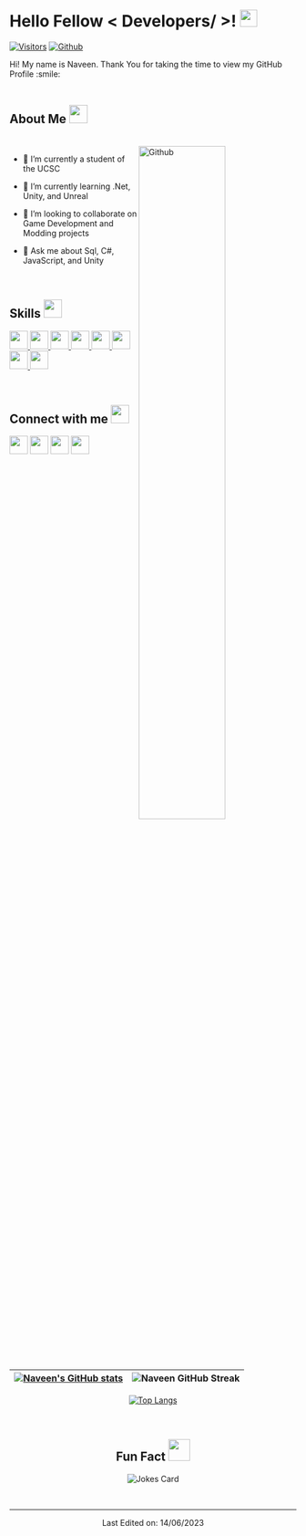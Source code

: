 <!---
D-Naveenz/D-Naveenz is a ✨ special ✨ repository because its `README.md` (this file) appears on your GitHub profile.
You can click the Preview link to take a look at your changes.
--->

<h1> Hello Fellow < Developers/ >! <img src = "https://raw.githubusercontent.com/MartinHeinz/MartinHeinz/master/wave.gif" width = 30px> </h1>

[![Visitors](https://api.visitorbadge.io/api/visitors?path=https%3A%2F%2Fgithub.com%2FD-Naveenz&label=Visitors&countColor=%23263759)](https://visitorbadge.io/status?path=https%3A%2F%2Fgithub.com%2FD-Naveenz)
[![Github](https://img.shields.io/github/followers/D-Naveenz?label=Follow&style=social)](https://github.com/D-Naveenz)




<div size='20px'> Hi! My name is Naveen. Thank You for taking the time to view my GitHub Profile :smile: 
</div>

<br>

<h2> About Me <img src = "https://media.giphy.com/media/uL5P9fPUHmqwphj6Qy/giphy.gif" height = 32px style="tansform: translateY(5px)"> </h2>
<br>

<img width="55%" align="right" alt="Github" src="https://raw.githubusercontent.com/onimur/.github/master/.resources/git-header.svg" />

- 🔭 I’m currently a student of the UCSC
  
- 🌱 I’m currently learning .Net, Unity, and Unreal
  
- 👯 I’m looking to collaborate on Game Development and Modding projects
  
- 💬 Ask me about Sql, C#, JavaScript, and Unity

<br>

<h2> Skills <img src = "https://media2.giphy.com/media/QssGEmpkyEOhBCb7e1/giphy.gif?cid=ecf05e47a0n3gi1bfqntqmob8g9aid1oyj2wr3ds3mg700bl&rid=giphy.gif" height = 32px style="tansform: translateY(5px)"> </h2>

<a href="https://github.com/D-Naveenz?tab=repositories&q=&type=&language=csharp&sort="> <img width ='32px' src ='https://raw.githubusercontent.com/rahulbanerjee26/githubAboutMeGenerator/main/icons/csharp.svg'> </a>
<a href="https://github.com/D-Naveenz?tab=repositories&q=&type=&language=python&sort="> <img width ='32px' src ='https://raw.githubusercontent.com/rahulbanerjee26/githubAboutMeGenerator/main/icons/python.svg'> </a>
<a href="https://github.com/D-Naveenz?tab=repositories&q=&type=&language=c&sort="> <img width ='32px' src ='https://raw.githubusercontent.com/rahulbanerjee26/githubAboutMeGenerator/main/icons/c.svg'> </a>
<a href="https://github.com/D-Naveenz?tab=repositories&q=&type=&language=cpp&sort="> <img width ='32px' src ='https://raw.githubusercontent.com/rahulbanerjee26/githubAboutMeGenerator/main/icons/cpp.svg'> </a>
<a href="https://github.com/D-Naveenz?tab=repositories&q=&type=&language=sqlite&sort="> <img width ='32px' src ='https://raw.githubusercontent.com/rahulbanerjee26/githubAboutMeGenerator/main/icons/sqlite.svg'> </a>
<a href="https://github.com/D-Naveenz?tab=repositories&q=&type=&language=html&sort="> <img width ='32px' src ='https://raw.githubusercontent.com/rahulbanerjee26/githubAboutMeGenerator/main/icons/html.svg'> </a>
<a href="https://github.com/D-Naveenz?tab=repositories&q=&type=&language=javascript&sort="> <img width ='32px' src ='https://raw.githubusercontent.com/rahulbanerjee26/githubAboutMeGenerator/main/icons/javascript.svg'> </a>
<a href="https://github.com/D-Naveenz?tab=repositories&q=&type=&language=css&sort="> <img width ='32px' src ='https://raw.githubusercontent.com/rahulbanerjee26/githubAboutMeGenerator/main/icons/css.svg'> </a>

<br>

<h2> Connect with me <img src='https://raw.githubusercontent.com/ShahriarShafin/ShahriarShafin/main/Assets/handshake.gif' height="32px"> </h2>

<a href = 'https://www.linkedin.com/in/dasheewd'> <img width = '32px' align= 'center' src="https://raw.githubusercontent.com/rahulbanerjee26/githubAboutMeGenerator/main/icons/linked-in-alt.svg"/></a> 
<a href = 'https://twitter.com/dharmathunga'> <img width = '32px' align= 'center' src="https://raw.githubusercontent.com/rahulbanerjee26/githubAboutMeGenerator/main/icons/twitter.svg"/></a> 
<a href = 'https://medium.com/@dasheewd'> <img width = '32px' align= 'center' src="https://raw.githubusercontent.com/rahulbanerjee26/githubAboutMeGenerator/main/icons/medium.svg"/></a> 
<a href = 'https://www.github.com/D-Naveenz'> <img width = '32px' align= 'center' src="https://raw.githubusercontent.com/rahulbanerjee26/githubAboutMeGenerator/main/icons/github.svg"/></a>
  
<br>
<br>
<br>


| [![Naveen's GitHub stats](https://github-readme-stats.vercel.app/api?username=D-Naveenz&theme=radical)](https://github.com/D-Naveenz) | ![Naveen GitHub Streak](https://github-readme-streak-stats.herokuapp.com/?user=D-Naveenz&theme=radical) |
| --- | --- |

<dic style="text-align: center;">

[![Top Langs](https://github-readme-stats.vercel.app/api/top-langs/?username=D-Naveenz&theme=radical)](https://github.com/anuraghazra/github-readme-stats)

</div>

<br>

<h2> Fun Fact <img src='https://media.giphy.com/media/l41JNmCl05yXoWbPG/giphy.gif' height="38px"> </h2>

![Jokes Card](https://readme-jokes.vercel.app/api?theme=radical)


<br>


-----
Last Edited on: 14/06/2023
